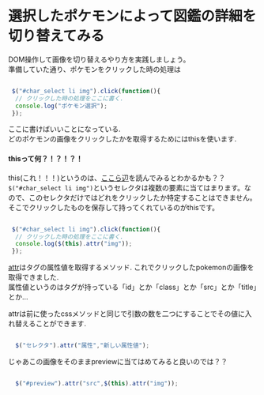 # 選択したポケモンによって図鑑の詳細を切り替えてみる
DOM操作して画像を切り替えるやり方を実践しましょう。  
準備していた通り、ポケモンをクリックした時の処理は
```javascript

 $("#char_select li img").click(function(){
  // クリックした時の処理をここに書く.
  console.log("ポケモン選択");
 }); 

```
ここに書けばいいことになっている.  
どのポケモンの画像をクリックしたかを取得するためにはthisを使います.

#### thisって何？！？！？！
this(これ！！！)というのは、[ここら辺](http://www.jquerystudy.info/tutorial/basic/this2.html)を読んでみるとわかるかも？？  
`` $("#char_select li img") ``というセレクタは複数の要素に当てはまります。なので、このセレクタだけではどれをクリックしたか特定することはできません。そこでクリックしたものを保存して持ってくれているのがthisです。

```javascript

 $("#char_select li img").click(function(){
  // クリックした時の処理をここに書く.
  console.log($(this).attr("img"));
 }); 

```
[attr](http://semooh.jp/jquery/api/attributes/attr/name/)はタグの属性値を取得するメソッド. これでクリックしたpokemonの画像を取得できました.    
属性値というのはタグが持っている「id」とか「class」とか「src」とか「title」とか...   

attrは前に使ったcssメソッドと同じで引数の数を二つにすることでその値に入れ替えることができます.
```javascript

  $("セレクタ").attr("属性","新しい属性値");

```


じゃあこの画像をそのままpreviewに当てはめてみると良いのでは？？

```javascript

  $("#preview").attr("src",$(this).attr("img"));

```


